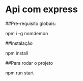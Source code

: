 # Api com express

##Pré-requisito globais:</br>

npm i -g nomdemon </br>

##Instalação</br>

npm install</br>

##Para rodar o projeto

npm run start
